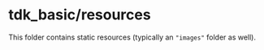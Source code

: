 # tdk_basic/resources

This folder contains static resources (typically an `"images"` folder as well).
